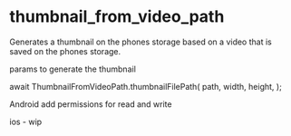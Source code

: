 # thumbnail_from_video_path

Generates a thumbnail on the phones storage based on a video that is saved on the phones storage.

params to generate the thumbnail 

await ThumbnailFromVideoPath.thumbnailFilePath(
        path,
        width,
        height,
);

Android add permissions for read and write

ios - wip



